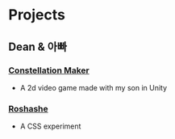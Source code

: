 
# Projects

## Dean & 아빠
### [Constellation Maker](/lab/dean-and-appa/constellations-maker/)
- A 2d video game made with my son in Unity
### [Roshashe](/lab/dean-and-appa/constellations-maker/)
- A CSS experiment